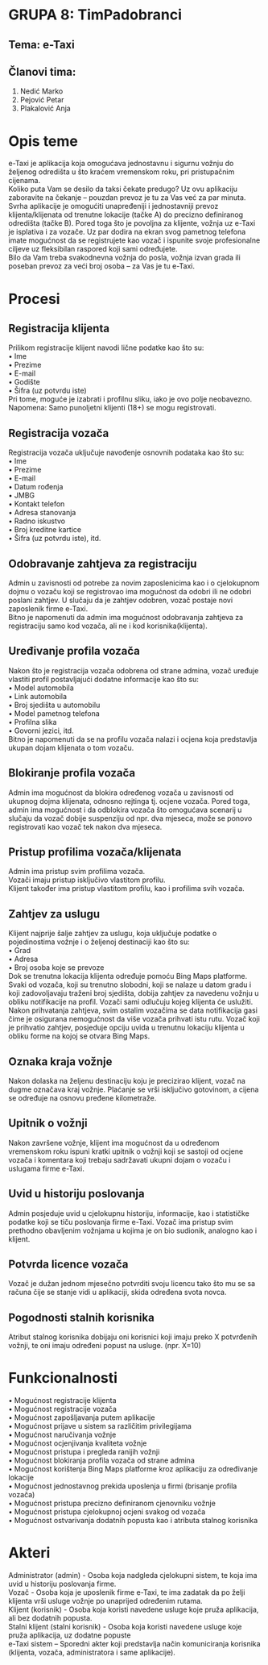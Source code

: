# **GRUPA 8: TimPadobranci**
## **Tema: e-Taxi**

## **Članovi tima:**
1. Nedić Marko
2. Pejović Petar
3. Plakalović Anja

# **Opis teme**
e-Taxi je aplikacija koja omogućava jednostavnu i sigurnu vožnju do željenog odredišta u što kraćem vremenskom roku, pri pristupačnim cijenama.\
Koliko puta Vam se desilo da taksi čekate predugo? Uz ovu aplikaciju zaboravite na čekanje – pouzdan prevoz je tu za Vas već za par minuta.\
Svrha aplikacije je omogućiti unapređeniji i jednostavniji prevoz klijenta/klijenata od trenutne lokacije (tačke A) do precizno definiranog odredišta (tačke B). Pored toga što je povoljna za klijente, vožnja uz e-Taxi je isplativa i za vozače. Uz par dodira na ekran svog pametnog telefona imate mogućnost da se registrujete kao vozač i ispunite svoje profesionalne ciljeve uz fleksibilan raspored koji sami određujete.\
Bilo da Vam treba svakodnevna vožnja do posla, vožnja izvan grada ili poseban prevoz za veći broj osoba – za Vas je tu e-Taxi.

# **Procesi**

## **Registracija klijenta**
Prilikom registracije klijent navodi lične podatke kao što su:\
•	Ime\
•	Prezime\
•	E-mail\
•	Godište\
•	Šifra (uz potvrdu iste)\
Pri tome, moguće je izabrati i profilnu sliku, iako je ovo polje neobavezno.\
Napomena: Samo punoljetni klijenti (18+) se mogu registrovati.

## **Registracija vozača**
Registracija vozača uključuje navođenje osnovnih podataka kao što su:\
•	Ime\
•	Prezime\
•	E-mail\
•	Datum rođenja\
•	JMBG\
•	Kontakt telefon\
•	Adresa stanovanja\
•	Radno iskustvo\
•	Broj kreditne kartice\
•	Šifra (uz potvrdu iste), itd.

## **Odobravanje zahtjeva za registraciju**
Admin u zavisnosti od potrebe za novim zaposlenicima kao i o cjelokupnom dojmu o vozaču koji se registrovao ima mogućnost da odobri ili ne odobri poslani zahtjev. U slučaju da je zahtjev odobren, vozač postaje novi zaposlenik firme e-Taxi.\
Bitno je napomenuti da admin ima mogućnost odobravanja zahtjeva za registraciju samo kod vozača, ali ne i kod korisnika(klijenta).

## **Uređivanje profila vozača**
Nakon što je registracija vozača odobrena od strane admina, vozač uređuje vlastiti profil postavljajući dodatne informacije kao što su:\
•	Model automobila\
•	Link automobila\
•	Broj sjedišta u automobilu\
•	Model pametnog telefona\
•	Profilna slika\
•	Govorni jezici, itd.\
Bitno je napomenuti da se na profilu vozača nalazi i ocjena koja predstavlja ukupan dojam klijenata o tom vozaču.

## **Blokiranje profila vozača**
Admin ima mogućnost da blokira određenog vozača u zavisnosti od ukupnog dojma klijenata, odnosno rejtinga tj. ocjene vozača. Pored toga, admin ima mogućnost i da odblokira vozača što omogućava scenarij u slučaju da vozač dobije suspenziju od npr. dva mjeseca, može se ponovo registrovati kao vozač tek nakon dva mjeseca.

## **Pristup profilima vozača/klijenata**
Admin ima pristup svim profilima vozača.\
Vozači imaju pristup isključivo vlastitom profilu.\
Klijent također ima pristup vlastitom profilu, kao i profilima svih vozača.

## **Zahtjev za uslugu**
Klijent najprije šalje zahtjev za uslugu, koja uključuje podatke o pojedinostima vožnje i o željenoj destinaciji kao što su:\
•	Grad\
•	Adresa\
•	Broj osoba koje se prevoze\
Dok se trenutna lokacija klijenta određuje pomoću Bing Maps platforme. Svaki od vozača, koji su trenutno slobodni, koji se nalaze u datom gradu i koji zadovoljavaju traženi broj sjedišta, dobija zahtjev za navedenu vožnju u obliku notifikacije na profil. Vozači sami odlučuju kojeg klijenta će uslužiti. Nakon prihvatanja zahtjeva, svim ostalim vozačima se data notifikacija gasi čime je osigurana nemogućnost da više vozača prihvati istu rutu. Vozač koji je prihvatio zahtjev, posjeduje opciju uvida u trenutnu lokaciju klijenta u obliku forme na kojoj se otvara Bing Maps.

## **Oznaka kraja vožnje**
Nakon dolaska na željenu destinaciju koju je precizirao klijent, vozač na dugme označava kraj vožnje. Plaćanje se vrši isključivo gotovinom, a cijena se određuje na osnovu pređene kilometraže.

## **Upitnik o vožnji**
Nakon završene vožnje, klijent ima mogućnost da u određenom vremenskom roku ispuni kratki upitnik o vožnji koji se sastoji od ocjene vozača i komentara koji trebaju sadržavati ukupni dojam o vozaču i uslugama firme e-Taxi.

## **Uvid u historiju poslovanja**
Admin posjeduje uvid u cjelokupnu historiju, informacije, kao i statističke podatke koji se tiču poslovanja firme e-Taxi. Vozač ima pristup svim prethodno obavljenim vožnjama u kojima je on bio sudionik, analogno kao i klijent.

## **Potvrda licence vozača**
Vozač je dužan jednom mjesečno potvrditi svoju licencu tako što mu se sa računa čije se stanje vidi u aplikaciji, skida određena svota novca.

## **Pogodnosti stalnih korisnika**
Atribut stalnog korisnika dobijaju oni korisnici koji imaju preko X potvrđenih vožnji, te oni imaju određeni popust na usluge. (npr. X=10)

# **Funkcionalnosti**
•	Mogućnost registracije klijenta\
•	Mogućnost registracije vozača\
•	Mogućnost zapošljavanja putem aplikacije\
•	Mogućnost prijave u sistem sa različitim privilegijama\
•	Mogućnost naručivanja vožnje\
•	Mogućnost ocjenjivanja kvaliteta vožnje\
•	Mogućnost pristupa i pregleda ranijih vožnji\
•	Mogućnost blokiranja profila vozača od strane admina\
•	Mogućnost korištenja Bing Maps platforme kroz aplikaciju za određivanje lokacije\
•	Mogućnost jednostavnog prekida uposlenja u firmi (brisanje profila vozača)\
•	Mogućnost pristupa precizno definiranom cjenovniku vožnje\
•	Mogućnost pristupa cjelokupnoj ocjeni svakog od vozača\
•	Mogućnost ostvarivanja dodatnih popusta kao i atributa stalnog korisnika

# **Akteri**
Administrator (admin) - Osoba koja nadgleda cjelokupni sistem, te koja ima uvid u historiju poslovanja firme.\
Vozač - Osoba koja je uposlenik firme e-Taxi, te ima zadatak da po želji klijenta vrši usluge vožnje po unaprijed određenim rutama.\
Klijent (korisnik) -  Osoba koja koristi navedene usluge koje pruža aplikacija, ali bez dodatnih popusta.\
Stalni klijent (stalni korisnik) - Osoba koja koristi navedene usluge koje pruža aplikacija, uz dodatne popuste\
e-Taxi sistem – Sporedni akter koji predstavlja način komuniciranja korisnika (klijenta, vozača, administratora i same aplikacije).




